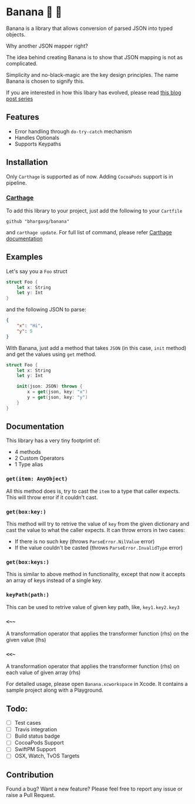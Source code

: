 # Banana 🍌 🐒

Banana is a library that allows conversion of parsed JSON into typed objects.

Why another JSON mapper right? 

The idea behind creating Banana is to show that JSON mapping is not as complicated.

Simplicity and no-black-magic are the key design principles. The name Banana is chosen to signify this. 

If you are interested in how this libary has evolved, please read [this blog post series](http://bhargavg.com/swift/2016/03/29/functional-json-parsing-in-swift.html)

## Features
- Error handling through `do-try-catch` mechanism
- Handles Optionals
- Supports Keypaths

## Installation

Only `Carthage` is supported as of now. Adding `CocoaPods` support is in pipeline.

### [Carthage]

[Carthage]: https://github.com/Carthage/Carthage

To add this library to your project, just add the following to your `Cartfile`

```
github "bhargavg/banana"
```

and `carthage update`. For full list of command, please refer [Carthage documentation](https://github.com/Carthage/Carthage)


## Examples

Let's say you a `Foo` struct
```swift
struct Foo {
    let x: String
    let y: Int
}
```

and the following JSON to parse:

```json
{
    "x": "Hi",
    "y": 5
}
```

With Banana, just add a method that takes `JSON` (in this case, `init` method) and get the values using `get` method.

```swift
struct Foo {
    let x: String
    let y: Int

    init(json: JSON) throws {
        x = get(json, key: "x")
        y = get(json, key: "y")
    }
}
```

## Documentation
This library has a very tiny footprint of:
- 4 methods
- 2 Custom Operators
- 1 Type alias

### `get(item: AnyObject)`
All this method does is, try to cast the `item` to a type that caller expects. This will throw error if it couldn't cast.

### `get(box:key:)`
This method will try to retrive the value of `key` from the given dictionary and cast the value to what the caller expects. It can throw errors in two cases:
- If there is no such key (throws `ParseError.NilValue` error)
- If the value couldn't be casted (throws `ParseError.InvalidType` error)

### `get(box:keys:)`
This is similar to above method in functionality, except that now it accepts an array of keys instead of a single key.

### `keyPath(path:)`
This can be used to retrive value of given key path, like, `key1.key2.key3`

### `<~~`
A transformation operator that applies the transformer function (rhs) on the given value (lhs)

### `<<~`
A transformation operator that applies the transformer function (rhs) on each value of given array (rhs)


For detailed usage, please open `Banana.xcworkspace` in Xcode. It contains a sample project along with a Playground.

## Todo:
- [ ] Test cases
- [ ] Travis integration
- [ ] Build status badge
- [ ] CocoaPods Support
- [ ] SwiftPM Support
- [ ] OSX, Watch, TvOS Targets

## Contribution
Found a bug? Want a new feature? Please feel free to report any issue or raise a Pull Request.

